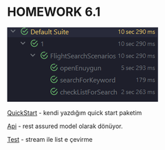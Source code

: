 # HOMEWORK 6.1

![](https://github.com/enuygun-test-automation-bootcamp/homework6-mkaganm/blob/main/Bootcamp6.1/test.png)

[QuickStart](https://github.com/enuygun-test-automation-bootcamp/homework6-mkaganm/tree/main/Bootcamp6.1/src/test/java/MKaganM) - kendi yazdığım quick start paketim

[Api](https://github.com/enuygun-test-automation-bootcamp/homework6-mkaganm/blob/main/Bootcamp6.1/src/test/java/Api/EnuygunApi.java) - rest assured model olarak dönüyor.

[Test](https://github.com/enuygun-test-automation-bootcamp/homework6-mkaganm/blob/main/Bootcamp6.1/src/test/java/TestWebScenarios/FlightSearchScenarios.java) - stream ile list e çevirme
